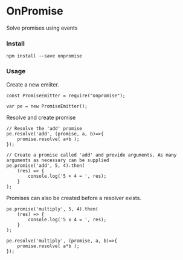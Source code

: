 # OnPromise


Solve promises using events

### Install

	npm install --save onpromise
	
### Usage

Create a new emiiter.

	const PromiseEmitter = require("onpromise");

	var pe = new PromiseEmitter();


Resolve and create promise

	// Resolve the 'add' promise
	pe.resolve('add', (promise, a, b)=>{
		promise.resolve( a+b );
	});

	// Create a promise called 'add' and provide arguments. As many arguments as necessary can be supplied
	pe.promise('add', 5, 4).then(
		(res) => {
			console.log('5 + 4 = ', res);
		}
	);


Promises can also be created before a resolver exists.

	pe.promise('multiply', 5, 4).then(
		(res) => {
			console.log('5 x 4 = ', res);
		}
	);

	pe.resolve('multiply', (promise, a, b)=>{
		promise.resolve( a*b );
	});
